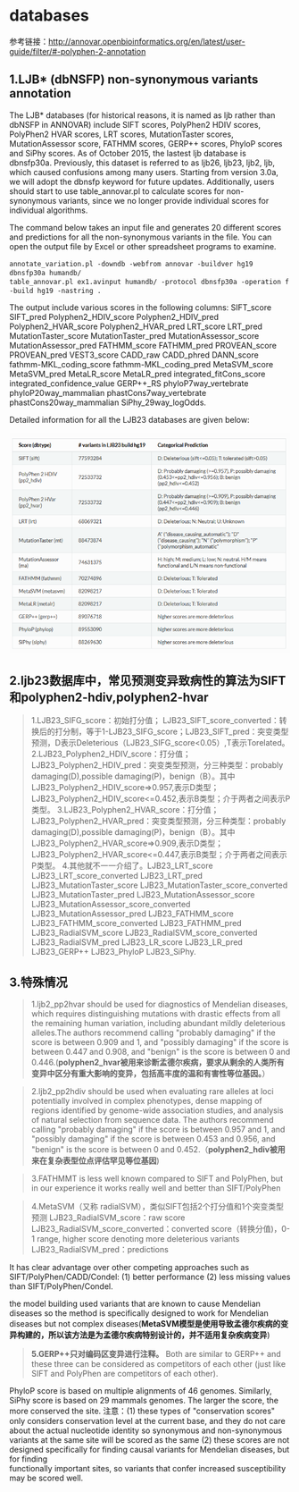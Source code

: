 # databases

参考链接：http://annovar.openbioinformatics.org/en/latest/user-guide/filter/#-polyphen-2-annotation


## 1.LJB* (dbNSFP) non-synonymous variants annotation

The LJB* databases (for historical reasons, it is named as ljb rather than dbNSFP in ANNOVAR) include SIFT scores, PolyPhen2 HDIV scores, PolyPhen2 HVAR scores, LRT scores, MutationTaster scores, MutationAssessor score, FATHMM scores, GERP++ scores, PhyloP scores and SiPhy scores. As of October 2015, the lastest ljb database is dbnsfp30a. Previously, this dataset is referred to as ljb26, ljb23, ljb2, ljb, which caused confusions among many users. Starting from version 3.0a, we will adopt the dbnsfp keyword for future updates. Additionally, users should start to use table_annovar.pl to calculate scores for non-synonymous variants, since we no longer provide individual scores for individual algorithms.

The command below takes an input file and generates 20 different scores and predictions for all the non-synonymous variants in the file. You can open the output file by Excel or other spreadsheet programs to examine.

    annotate_variation.pl -downdb -webfrom annovar -buildver hg19 dbnsfp30a humandb/
    table_annovar.pl ex1.avinput humandb/ -protocol dbnsfp30a -operation f -build hg19 -nastring .

The output include various scores in the following columns: SIFT_score SIFT_pred Polyphen2_HDIV_score Polyphen2_HDIV_pred Polyphen2_HVAR_score Polyphen2_HVAR_pred LRT_score LRT_pred MutationTaster_score MutationTaster_pred MutationAssessor_score MutationAssessor_pred FATHMM_score FATHMM_pred PROVEAN_score PROVEAN_pred VEST3_score CADD_raw CADD_phred DANN_score fathmm-MKL_coding_score fathmm-MKL_coding_pred MetaSVM_score MetaSVM_pred MetaLR_score MetaLR_pred integrated_fitCons_score integrated_confidence_value GERP++_RS phyloP7way_vertebrate phyloP20way_mammalian phastCons7way_vertebrate phastCons20way_mammalian SiPhy_29way_logOdds.

Detailed information for all the LJB23 databases are given below:

![](https://github.com/jiangdezhi/bioinfo_databases/blob/master/ljb23_dbtype.png)

## 2.ljb23数据库中，常见预测变异致病性的算法为SIFT和polyphen2-hdiv,polyphen2-hvar
>1.LJB23_SIFG_score：初始打分值； LJB23_SIFT_score_converted：转换后的打分制，等于1-LJB23_SIFG_score；LJB23_SIFT_pred：突变类型预测，D表示Deleterious（LJB23_SIFG_score<0.05）,T表示Torelated。
>2.LJB23_Polyphen2_HDIV_score：打分值；LJB23_Polyphen2_HDIV_pred：突变类型预测，分三种类型：probably damaging(D),possible  damaging(P)，benign（B）。其中LJB23_Polyphen2_HDIV_score=>0.957,表示D类型；LJB23_Polyphen2_HDIV_score<=0.452,表示B类型；介于两者之间表示P类型。
>3.LJB23_Polyphen2_HVAR_score：打分值；LJB23_Polyphen2_HVAR_pred：突变类型预测，分三种类型：probably damaging(D),possible  damaging(P)，benign（B）。其中LJB23_Polyphen2_HVAR_score=>0.909,表示D类型；LJB23_Polyphen2_HVAR_score<=0.447,表示B类型；介于两者之间表示P类型。
>4.其他就不一一介绍了。LJB23_LRT_score LJB23_LRT_score_converted LJB23_LRT_pred LJB23_MutationTaster_score LJB23_MutationTaster_score_converted LJB23_MutationTaster_pred LJB23_MutationAssessor_score LJB23_MutationAssessor_score_converted LJB23_MutationAssessor_pred LJB23_FATHMM_score LJB23_FATHMM_score_converted LJB23_FATHMM_pred LJB23_RadialSVM_score LJB23_RadialSVM_score_converted LJB23_RadialSVM_pred LJB23_LR_score LJB23_LR_pred LJB23_GERP++ LJB23_PhyloP LJB23_SiPhy.


## 3.特殊情况
>1.ljb2_pp2hvar should be used for diagnostics of Mendelian diseases, which requires distinguishing mutations with drastic effects from all the remaining human variation, including abundant mildly deleterious alleles.The authors recommend calling "probably damaging" if the score is between 0.909 and 1, and "possibly damaging" if the score is between 0.447 and 0.908, and "benign" is the score is between 0 and 0.446.(**polyphen2_hvar被用来诊断孟德尔疾病，要求从剩余的人类所有变异中区分有重大影响的变异，包括高丰度的温和有害性等位基因。**）

>2.ljb2_pp2hdiv should be used when evaluating rare alleles at loci potentially involved in complex phenotypes, dense mapping of regions identified by genome-wide association studies, and analysis of natural selection from sequence data. The authors recommend calling "probably damaging" if the score is between 0.957 and 1, and "possibly damaging" if the score is between 0.453 and 0.956, and "benign" is the score is between 0 and 0.452.（**polyphen2_hdiv被用来在复杂表型位点评估罕见等位基因**)

>3.FATHMMT is less well known compared to SIFT and PolyPhen, but in our experience it works really well and better than SIFT/PolyPhen

>4.MetaSVM（又称 radialSVM），类似SIFT包括2个打分值和1个突变类型预测
LJB23_RadialSVM_score：raw score
LJB23_RadialSVM_score_converted：converted score（转换分值)，0-1 range, higher score denoting more deleterious variants
LJB23_RadialSVM_pred：predictions

It has clear advantage over other competing approaches such as SIFT/PolyPhen/CADD/Condel: (1) better performance (2) less missing values than SIFT/PolyPhen/Condel.

the model building used variants that are known to cause Mendelian diseases so the method is specifically designed to work for Mendelian diseases but not complex diseases(**MetaSVM模型是使用导致孟德尔疾病的变异构建的，所以该方法是为孟德尔疾病特别设计的，并不适用复杂疾病变异**)

>**5.GERP++只对编码区变异进行注释。**
Both are similar to GERP++ and these three can be considered as competitors of each other (just like SIFT and PolyPhen are competitors of each other).

PhyloP score is based on multiple alignments of 46 genomes. Similarly, SiPhy score is based on 29 mammals genomes. The larger the score, the more conserved the site.
    注意：(1) these types of "conservation scores" only considers conservation level at the current base, and they do not care       about the actual nucleotide identity so synonymous and non-synonymous variants at the same site will be scored as the same       (2) these scores are not designed specifically for finding causal variants for Mendelian diseases, but for finding       
    functionally important sites, so variants that confer increased susceptibility may be scored well.
   












